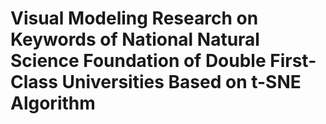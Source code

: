 # Visual Modeling Research on Keywords of National Natural Science Foundation of Double First-Class Universities Based on t-SNE Algorithm


